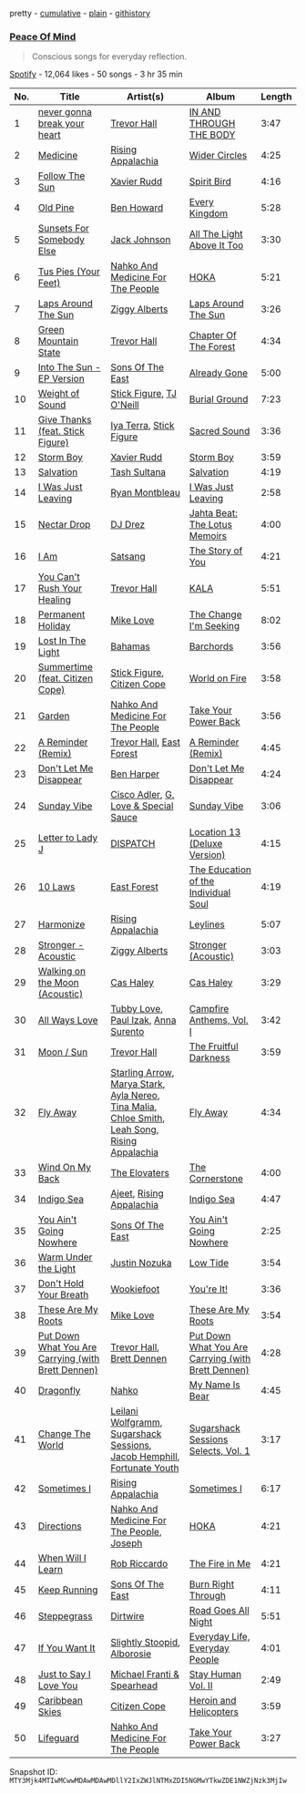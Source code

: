 pretty - [cumulative](/playlists/cumulative/37i9dQZF1DXaq9P62qly90.md) - [plain](/playlists/plain/37i9dQZF1DXaq9P62qly90) - [githistory](https://github.githistory.xyz/mackorone/spotify-playlist-archive/blob/main/playlists/plain/37i9dQZF1DXaq9P62qly90)

### [Peace Of Mind](https://open.spotify.com/playlist/37i9dQZF1DXaq9P62qly90)

> Conscious songs for everyday reflection.

[Spotify](https://open.spotify.com/user/spotify) - 12,064 likes - 50 songs - 3 hr 35 min

| No. | Title | Artist(s) | Album | Length |
|---|---|---|---|---|
| 1 | [never gonna break your heart](https://open.spotify.com/track/2ak7xmwbLAADnngfYpLKuD) | [Trevor Hall](https://open.spotify.com/artist/3RMHexittaAZkf8zukkZB8) | [IN AND THROUGH THE BODY](https://open.spotify.com/album/3RthcMmqG13Kk0jxR0Up0a) | 3:47 |
| 2 | [Medicine](https://open.spotify.com/track/2QMUpUespLKTdRMfsacmJh) | [Rising Appalachia](https://open.spotify.com/artist/3I6e2ZqqoxQhXc9z7Tp5ci) | [Wider Circles](https://open.spotify.com/album/6GceR7waO0fdFRVMlT6VY0) | 4:25 |
| 3 | [Follow The Sun](https://open.spotify.com/track/3Y7fpFZbHLpAvWJJYGehz0) | [Xavier Rudd](https://open.spotify.com/artist/5lbM4g6bhxjNX7R5QHP2nD) | [Spirit Bird](https://open.spotify.com/album/2GFXYpDQ1TOZ9zJUk30tXO) | 4:16 |
| 4 | [Old Pine](https://open.spotify.com/track/3CAX47TnPqTujLIQTw8nwI) | [Ben Howard](https://open.spotify.com/artist/5schNIzWdI9gJ1QRK8SBnc) | [Every Kingdom](https://open.spotify.com/album/57PgT4iuDurzlJnkYjrpce) | 5:28 |
| 5 | [Sunsets For Somebody Else](https://open.spotify.com/track/41Az1BCotlAUt7Ud8k6H2Y) | [Jack Johnson](https://open.spotify.com/artist/3GBPw9NK25X1Wt2OUvOwY3) | [All The Light Above It Too](https://open.spotify.com/album/1a15dDOiwz5ebSxk1ZeFB5) | 3:30 |
| 6 | [Tus Pies \(Your Feet\)](https://open.spotify.com/track/1K8fvoDctaQ9unJB40F5Qj) | [Nahko And Medicine For The People](https://open.spotify.com/artist/35fFUv2850L9CQjjNrLBpb) | [HOKA](https://open.spotify.com/album/3fuNjlUS1tfdcDSy1G5K2T) | 5:21 |
| 7 | [Laps Around The Sun](https://open.spotify.com/track/3U0UzEdzd45T81FHdPPbfC) | [Ziggy Alberts](https://open.spotify.com/artist/6tuPdaFPIytg3l2f51L7Hw) | [Laps Around The Sun](https://open.spotify.com/album/6JYmn58l1Lj90pF1a9mdh5) | 3:26 |
| 8 | [Green Mountain State](https://open.spotify.com/track/0c7iF5fSBYxCuwsAv2z4iI) | [Trevor Hall](https://open.spotify.com/artist/3RMHexittaAZkf8zukkZB8) | [Chapter Of The Forest](https://open.spotify.com/album/0Tt5WHP4RdkQemDgD1QItP) | 4:34 |
| 9 | [Into The Sun \- EP Version](https://open.spotify.com/track/4gFakkHz0RjUrbf9Ufilb7) | [Sons Of The East](https://open.spotify.com/artist/6cSxzHrQgGc4I4Ck5Gewej) | [Already Gone](https://open.spotify.com/album/0qOy9NpS6fADbXb0ViXNtE) | 5:00 |
| 10 | [Weight of Sound](https://open.spotify.com/track/3W4x7fZhMHw2pE6wyBzzF8) | [Stick Figure](https://open.spotify.com/artist/5SXEylV07TC57eanSxxg4R), [TJ O'Neill](https://open.spotify.com/artist/4maVD6NJFM9n1U8z0Vd262) | [Burial Ground](https://open.spotify.com/album/1bAQmWedFHr9gkf7iBlqAE) | 7:23 |
| 11 | [Give Thanks \(feat\. Stick Figure\)](https://open.spotify.com/track/38kPL6TNtdNp871jAsVW1r) | [Iya Terra](https://open.spotify.com/artist/1uXHYeD8JQjkaIGvEARs4D), [Stick Figure](https://open.spotify.com/artist/5SXEylV07TC57eanSxxg4R) | [Sacred Sound](https://open.spotify.com/album/1mWCAdn4pHhjEHl9yVY796) | 3:36 |
| 12 | [Storm Boy](https://open.spotify.com/track/7J4GmvwgVBKMS6BAWnhLwB) | [Xavier Rudd](https://open.spotify.com/artist/5lbM4g6bhxjNX7R5QHP2nD) | [Storm Boy](https://open.spotify.com/album/1hVCb34MRa3jaxuah3HHT7) | 3:59 |
| 13 | [Salvation](https://open.spotify.com/track/4va2tNNWYut7ycFZ2zjvTk) | [Tash Sultana](https://open.spotify.com/artist/6zVFRTB0Y1whWyH7ZNmywf) | [Salvation](https://open.spotify.com/album/2rJJUaHPFt7uyS8qE7wrbR) | 4:19 |
| 14 | [I Was Just Leaving](https://open.spotify.com/track/2P7d62DM2Q1A9i6kkc4rgl) | [Ryan Montbleau](https://open.spotify.com/artist/5Q2ZtOZ0vOdtcjGDOq6ZQc) | [I Was Just Leaving](https://open.spotify.com/album/0x6QIanMYNoGBcXqG96LHW) | 2:58 |
| 15 | [Nectar Drop](https://open.spotify.com/track/3QbtJmJeeh8JE5EtAD1Eh0) | [DJ Drez](https://open.spotify.com/artist/5j3iObqG7iT7utWpTTmC7F) | [Jahta Beat: The Lotus Memoirs](https://open.spotify.com/album/61GQtLkHRdK3jmnm9aoAFZ) | 4:00 |
| 16 | [I Am](https://open.spotify.com/track/1a7xPbQ5QJJelGgSc4rmK8) | [Satsang](https://open.spotify.com/artist/5q73QGeZGnA3ChVIPxIvyc) | [The Story of You](https://open.spotify.com/album/6P3vOGSpgf7pHvJVpY9TLx) | 4:21 |
| 17 | [You Can't Rush Your Healing](https://open.spotify.com/track/7kdJcH97qbvW7ubH6ukOTf) | [Trevor Hall](https://open.spotify.com/artist/3RMHexittaAZkf8zukkZB8) | [KALA](https://open.spotify.com/album/7LInWgnlGzdaGS8neaQoR3) | 5:51 |
| 18 | [Permanent Holiday](https://open.spotify.com/track/73gASYnzwZAzq5IYQf4Hff) | [Mike Love](https://open.spotify.com/artist/2sgVQmhRbgSEe47A1bJRrC) | [The Change I'm Seeking](https://open.spotify.com/album/4jCGl3siqH9eTslNqzudLR) | 8:02 |
| 19 | [Lost In The Light](https://open.spotify.com/track/25J4d78ESH2MgAJoIakB8O) | [Bahamas](https://open.spotify.com/artist/4C50EbCS11M0VbGyH3OfLt) | [Barchords](https://open.spotify.com/album/753yeghJKIjYDaLbJB2ZW9) | 3:56 |
| 20 | [Summertime \(feat\. Citizen Cope\)](https://open.spotify.com/track/2WbZZGXlVWHEfrCG9mC0UV) | [Stick Figure](https://open.spotify.com/artist/5SXEylV07TC57eanSxxg4R), [Citizen Cope](https://open.spotify.com/artist/7enBrBojgBJuPPdqTq4Z5F) | [World on Fire](https://open.spotify.com/album/3nKRWuZAz6LwYgOauD2qKB) | 3:58 |
| 21 | [Garden](https://open.spotify.com/track/4sqyxt6b47PF0mKE7OvLxH) | [Nahko And Medicine For The People](https://open.spotify.com/artist/35fFUv2850L9CQjjNrLBpb) | [Take Your Power Back](https://open.spotify.com/album/2rMukh8IywcLklutZYSPZT) | 3:56 |
| 22 | [A Reminder \(Remix\)](https://open.spotify.com/track/3kEJ2teFzjpSrDgpKVgPPr) | [Trevor Hall](https://open.spotify.com/artist/3RMHexittaAZkf8zukkZB8), [East Forest](https://open.spotify.com/artist/0okmfBroVgFuvvljnUbqPW) | [A Reminder \(Remix\)](https://open.spotify.com/album/3jDZSJd23RQUfCZvTAzPgA) | 4:45 |
| 23 | [Don't Let Me Disappear](https://open.spotify.com/track/1StMd0fcQFpwrkYTJuHj8z) | [Ben Harper](https://open.spotify.com/artist/45lorWzrKLxfKlWpV7r9CN) | [Don't Let Me Disappear](https://open.spotify.com/album/3Oliq76kwRgabXMJOtuUz7) | 4:24 |
| 24 | [Sunday Vibe](https://open.spotify.com/track/4tNYuLrlxTb8DSVL3bO9F1) | [Cisco Adler](https://open.spotify.com/artist/23apFYuBTpFemqLDn8ViLW), [G\. Love & Special Sauce](https://open.spotify.com/artist/74fkl73HDlCXw0l6cemB89) | [Sunday Vibe](https://open.spotify.com/album/1MXR7QUUBOwbMGVUqE09pc) | 3:06 |
| 25 | [Letter to Lady J](https://open.spotify.com/track/6iQylmI5wYJrvSrLeVWf3h) | [DISPATCH](https://open.spotify.com/artist/6v4jPZO3UIDNJIgdxRxtr9) | [Location 13 \(Deluxe Version\)](https://open.spotify.com/album/4NPmKTFJNR1ckUAuKncumc) | 4:15 |
| 26 | [10 Laws](https://open.spotify.com/track/6rv66YGnlPsCQHBU0ym8Tm) | [East Forest](https://open.spotify.com/artist/0okmfBroVgFuvvljnUbqPW) | [The Education of the Individual Soul](https://open.spotify.com/album/4IYRk5HoYTrYFUkTWRc8ot) | 4:19 |
| 27 | [Harmonize](https://open.spotify.com/track/646D2x7itBIgPstjfGB2Mh) | [Rising Appalachia](https://open.spotify.com/artist/3I6e2ZqqoxQhXc9z7Tp5ci) | [Leylines](https://open.spotify.com/album/4gwfotwBZc0PPZ2evoPh2G) | 5:07 |
| 28 | [Stronger \- Acoustic](https://open.spotify.com/track/59pRM3QqvTJkiGmzgDU1Jk) | [Ziggy Alberts](https://open.spotify.com/artist/6tuPdaFPIytg3l2f51L7Hw) | [Stronger \(Acoustic\)](https://open.spotify.com/album/1ga7jpZ0eXUsXDq0ym9dbd) | 3:03 |
| 29 | [Walking on the Moon \(Acoustic\)](https://open.spotify.com/track/1UExVMn2Abw8UNXWNMo0dZ) | [Cas Haley](https://open.spotify.com/artist/2MrqCKzxfyDA2mqfNWEXKy) | [Cas Haley](https://open.spotify.com/album/2Rj0pHePr2SyUh6zfyDFaz) | 3:29 |
| 30 | [All Ways Love](https://open.spotify.com/track/1sfAxYGCFIz5M17vHimFxj) | [Tubby Love](https://open.spotify.com/artist/2iIIX35bw7TQhOve8Ur5tG), [Paul Izak](https://open.spotify.com/artist/2gsrDFiFvHxKkh8Qh5Zbys), [Anna Surento](https://open.spotify.com/artist/131dBEHpXd9Pe7W0ze96VE) | [Campfire Anthems, Vol\. I](https://open.spotify.com/album/5rVbfchsQDXcJQYF7sDHVw) | 3:42 |
| 31 | [Moon / Sun](https://open.spotify.com/track/6Nr0StlllyYFmJoIYFVAsr) | [Trevor Hall](https://open.spotify.com/artist/3RMHexittaAZkf8zukkZB8) | [The Fruitful Darkness](https://open.spotify.com/album/4ahv1YI2hpYOtXZsTIqYyG) | 3:59 |
| 32 | [Fly Away](https://open.spotify.com/track/5toBuWuHXCsausMXQcQkLR) | [Starling Arrow](https://open.spotify.com/artist/67EFNAHiiYqTew9dzK2QhC), [Marya Stark](https://open.spotify.com/artist/2lntMaVHOro0wJYMYHco9d), [Ayla Nereo](https://open.spotify.com/artist/4gJMOPjz1OUnD6TysFPUr1), [Tina Malia](https://open.spotify.com/artist/1c0uQiM5LLHE4juxlFn1Q2), [Chloe Smith](https://open.spotify.com/artist/7lLK9mKP9CJuRhIR5URoFg), [Leah Song](https://open.spotify.com/artist/2aYGkbB8xdACbyp7BYR8Gv), [Rising Appalachia](https://open.spotify.com/artist/3I6e2ZqqoxQhXc9z7Tp5ci) | [Fly Away](https://open.spotify.com/album/01I7NXp9kAgyrpvxrrVfzm) | 4:34 |
| 33 | [Wind On My Back](https://open.spotify.com/track/1aVYeyLNQSCvJgAIAR9xVb) | [The Elovaters](https://open.spotify.com/artist/2bBTnfGpjGCTRozyAodDa3) | [The Cornerstone](https://open.spotify.com/album/27QcGr8iNyMvM2JvARlX47) | 4:00 |
| 34 | [Indigo Sea](https://open.spotify.com/track/6u1bJVM3f8AvEfGDGpkBSH) | [Ajeet](https://open.spotify.com/artist/3sBtKwaTveANiltp7XgBLU), [Rising Appalachia](https://open.spotify.com/artist/3I6e2ZqqoxQhXc9z7Tp5ci) | [Indigo Sea](https://open.spotify.com/album/22uesuPEjJxkT7X8aa2r2N) | 4:47 |
| 35 | [You Ain't Going Nowhere](https://open.spotify.com/track/6ToeXQreJDxSwej9PQgoCC) | [Sons Of The East](https://open.spotify.com/artist/6cSxzHrQgGc4I4Ck5Gewej) | [You Ain't Going Nowhere](https://open.spotify.com/album/0A2gzxhs9VNdJf2ctyN7cQ) | 2:25 |
| 36 | [Warm Under the Light](https://open.spotify.com/track/0BKLqsA3UH88WgyGGhJy6W) | [Justin Nozuka](https://open.spotify.com/artist/1uquUYtkdKei0zuhBY9P0t) | [Low Tide](https://open.spotify.com/album/3K7A6Y2B2pRIuIG779YQ5f) | 3:54 |
| 37 | [Don't Hold Your Breath](https://open.spotify.com/track/4Forev92LuFwlUSQ2dA1Te) | [Wookiefoot](https://open.spotify.com/artist/4qD6ABoI7PKjZCdTYodIaH) | [You're It!](https://open.spotify.com/album/4zDNiR48ZZcikZHwm7Sz4S) | 3:36 |
| 38 | [These Are My Roots](https://open.spotify.com/track/2n0ORNOlH1ZP3nXp4QEqWO) | [Mike Love](https://open.spotify.com/artist/2sgVQmhRbgSEe47A1bJRrC) | [These Are My Roots](https://open.spotify.com/album/29QwobCCAbSYwuJMXpMYaC) | 3:54 |
| 39 | [Put Down What You Are Carrying \(with Brett Dennen\)](https://open.spotify.com/track/4rKNAryOSqMpb0qoum5UoN) | [Trevor Hall](https://open.spotify.com/artist/3RMHexittaAZkf8zukkZB8), [Brett Dennen](https://open.spotify.com/artist/0FC1LIeQXKib0jOwZqeIwT) | [Put Down What You Are Carrying \(with Brett Dennen\)](https://open.spotify.com/album/2lzYJjnD2rPbjMdmBh45KB) | 4:28 |
| 40 | [Dragonfly](https://open.spotify.com/track/5BVt0NrZm3FEEYqj0zrxGf) | [Nahko](https://open.spotify.com/artist/7gkeGRk9xaQ0gGVi5kHN3S) | [My Name Is Bear](https://open.spotify.com/album/4oocWIC3N2ZSmFPy2u1Zor) | 4:45 |
| 41 | [Change The World](https://open.spotify.com/track/318KlGWToczNB1mHZlH3SU) | [Leilani Wolfgramm](https://open.spotify.com/artist/1CJqIxlYOwcuIZAzfhfnZj), [Sugarshack Sessions](https://open.spotify.com/artist/5CT2hYT8j5uBMqTyMVp1kI), [Jacob Hemphill](https://open.spotify.com/artist/19eNU5TerePMfGRGoKxC3b), [Fortunate Youth](https://open.spotify.com/artist/53eTH57OzNJCKOohjcWMoB) | [Sugarshack Sessions Selects, Vol\. 1](https://open.spotify.com/album/6uo1uYH6afoP84SUliIPkS) | 3:17 |
| 42 | [Sometimes I](https://open.spotify.com/track/4lS9Ni8jEjk5ffXDTSYkSp) | [Rising Appalachia](https://open.spotify.com/artist/3I6e2ZqqoxQhXc9z7Tp5ci) | [Sometimes I](https://open.spotify.com/album/3acnEcu23lZXhYda51Nzpp) | 6:17 |
| 43 | [Directions](https://open.spotify.com/track/2h5silGx7nHrQ6IWMw1huo) | [Nahko And Medicine For The People](https://open.spotify.com/artist/35fFUv2850L9CQjjNrLBpb), [Joseph](https://open.spotify.com/artist/3nYWxemw6BD1qgixGfn8cI) | [HOKA](https://open.spotify.com/album/3fuNjlUS1tfdcDSy1G5K2T) | 4:21 |
| 44 | [When Will I Learn](https://open.spotify.com/track/7wEOApTPakhHeJ6qg0drrJ) | [Rob Riccardo](https://open.spotify.com/artist/4VbWKy3JWAFBro0dARznBa) | [The Fire in Me](https://open.spotify.com/album/2Msz9ZE73nnfVx6DRKoNet) | 4:21 |
| 45 | [Keep Running](https://open.spotify.com/track/6d3HbyUNmygSJMcjGo2cRG) | [Sons Of The East](https://open.spotify.com/artist/6cSxzHrQgGc4I4Ck5Gewej) | [Burn Right Through](https://open.spotify.com/album/2Xh8UFP8PhWhMm3qGcw2em) | 4:11 |
| 46 | [Steppegrass](https://open.spotify.com/track/4qKOmcvaDx0hYHdOCqq90L) | [Dirtwire](https://open.spotify.com/artist/0hc2qwaU2xy7LUd0FRjcHK) | [Road Goes All Night](https://open.spotify.com/album/7LVZpO9CxYEjL0O6zfeH3D) | 5:51 |
| 47 | [If You Want It](https://open.spotify.com/track/1uU3I51QM7KKqGkizLYU52) | [Slightly Stoopid](https://open.spotify.com/artist/6MxlVTY6PmY8Nyn16fvxtb), [Alborosie](https://open.spotify.com/artist/78u1jLVBjPSXQVmHBV43yG) | [Everyday Life, Everyday People](https://open.spotify.com/album/1dPGTztQgIPp0uEuq2773X) | 4:01 |
| 48 | [Just to Say I Love You](https://open.spotify.com/track/0ARW77w2p7lghXvnDNiLYI) | [Michael Franti & Spearhead](https://open.spotify.com/artist/1mHuZMOP8FG5ip4yAb1vrB) | [Stay Human Vol\. II](https://open.spotify.com/album/4nGq2g2GpoSJniROsGJoKH) | 2:49 |
| 49 | [Caribbean Skies](https://open.spotify.com/track/3B2Sq2SoDVTFOxcvrQttCI) | [Citizen Cope](https://open.spotify.com/artist/7enBrBojgBJuPPdqTq4Z5F) | [Heroin and Helicopters](https://open.spotify.com/album/7k02SLVHPe0zfReerpvyK1) | 3:59 |
| 50 | [Lifeguard](https://open.spotify.com/track/38tJGBXQVq4BnKHBGCcdQ4) | [Nahko And Medicine For The People](https://open.spotify.com/artist/35fFUv2850L9CQjjNrLBpb) | [Take Your Power Back](https://open.spotify.com/album/2rMukh8IywcLklutZYSPZT) | 3:27 |

Snapshot ID: `MTY3Mjk4MTIwMCwwMDAwMDAwMDllY2IxZWJlNTMxZDI5NGMwYTkwZDE1NWZjNzk3MjIw`
